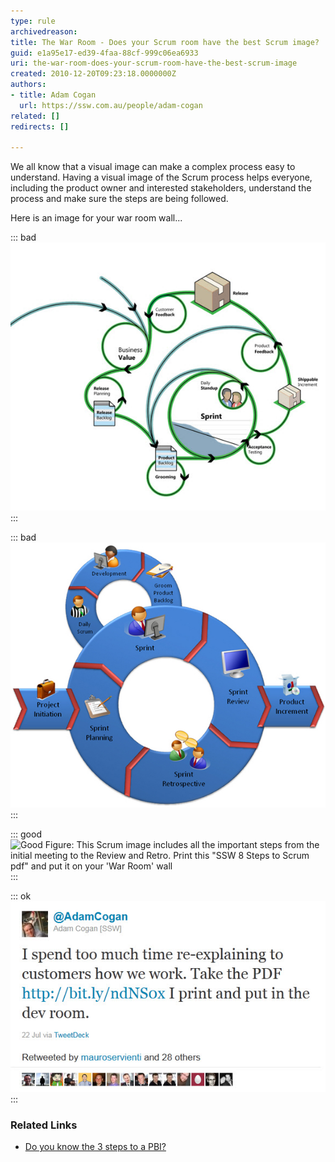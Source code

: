 ```yaml
---
type: rule
archivedreason: 
title: The War Room - Does your Scrum room have the best Scrum image?
guid: e1a95e17-ed39-4faa-88cf-999c06ea6933
uri: the-war-room-does-your-scrum-room-have-the-best-scrum-image
created: 2010-12-20T09:23:18.0000000Z
authors:
- title: Adam Cogan
  url: https://ssw.com.au/people/adam-cogan
related: []
redirects: []

---
```


We all know that a visual image can make a complex process easy to understand. Having a visual image of the Scrum process helps everyone, including the product owner and interested stakeholders, understand the process and make sure the steps are being followed. 

Here is an image for your war room wall...  
<!--endintro-->

::: bad  
![Bad Figure: This image doesn't include the review and the retro](SCRUMImage-bad02.jpg)  
:::

::: bad  
![OK Figure: This Scrum image is OK because it includes all the important steps including the Review and the Retro](SCRUMImage-good.jpg)  
:::

::: good  
![Good Figure: This Scrum image includes all the important steps from the initial meeting to the Review and Retro. Print this "SSW 8 Steps to Scrum pdf" and put it on your 'War Room' wall](8Steps\_preview.jpg)  
:::

::: ok  
![Figure: If you like this, retweet         twitter.com/AdamCogan/status/94109372908711936](scrum-twitter.jpg)  
:::

### Related Links

* [Do you know the 3 steps to a PBI?](/Pages/Do-you-know-the-3-steps-to-a-PBI.aspx)

